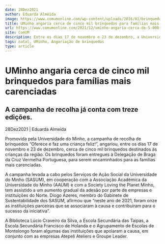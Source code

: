 ```yaml
---
date: 28Dez2021
author: Eduarda Almeida
image: https://www.comumonline.com/wp-content/uploads/2016/01/brinquedos.jpg
title: UMinho angaria cerca de cinco mil brinquedos para famílias mais carenciadas
url: https://www.comumonline.com/2021/12/uminho-angaria-cerca-de-5-000-brinquedos-para-familias-mais-carenciadas/
site: ComUM
description: Entre os dias 17 de novembro e 23 de dezembro, a Universidade do Minho angariou cerca de 5000 brinquedos destinados às crianças da região.
tags: natal, UMinho, Angariação de brinquedos
type: article
---
```



# UMinho angaria cerca de cinco mil brinquedos para famílias mais carenciadas

## A campanha de recolha já conta com treze edições.

28Dez2021 | Eduarda Almeida

Promovida pela Universidade do Minho, a campanha de recolha de brinquedos “Oferece e faz uma criança feliz!”, angariou, entre os dias 17 de novembro e 23 de dezembro, cerca de cinco mil brinquedos destinados às crianças da região. Os brinquedos foram entregues à Delegação de Braga da Cruz Vermelha Portuguesa, para serem encaminhados para as famílias mais carenciadas.

A campanha levada a cabo pelos Serviços de Ação Social da Universidade do Minho (SASUM), em cooperação com a Associação Académica da Universidade do Minho (AAUM) e com a Society Loving the Planet Minho, tem assistido a um aumento gradual da adesão por parte de empresas e instituições do Norte. Diogo Azeres, membro do Gabinete de Sustentabilidade dos SASUM, afirmou que “neste ano de 2021, foram onze as instituições parceiras que se associaram à causa e contribuíram para o sucesso da iniciativa”.

A Biblioteca Lúcio Craveiro da Silva, a Escola Secundária das Taipas, a Escola Secundária Francisco de Holanda e o Agrupamento de Escolas de Montelongo foram algumas das instituições que apoiaram a causa, em conjunto com as empresas Atepeli Ateliers e Groupe Leader.

